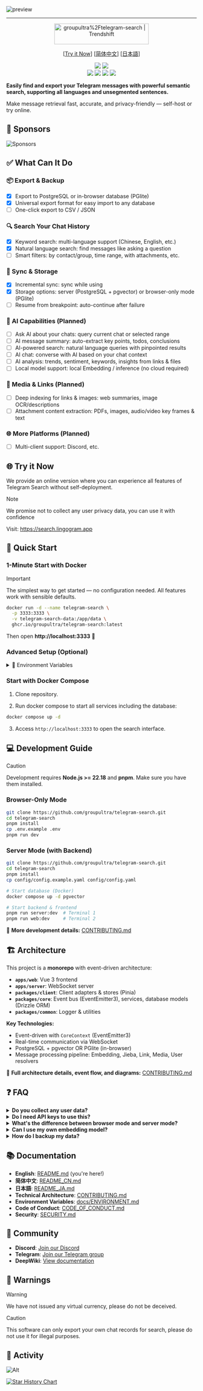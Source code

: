 ![preview](./docs/assets/preview.png)

---

<p align="center">
  <a href="https://trendshift.io/repositories/13868" target="_blank"><img src="https://trendshift.io/api/badge/repositories/13868" alt="groupultra%2Ftelegram-search | Trendshift" style="width: 250px; height: 55px;" width="250" height="55"/></a>
</p>

<p align="center">
   [<a href="https://search.lingogram.app">Try it Now</a>] [<a href="./docs/README_CN.md">简体中文</a>] [<a href="./docs/README_JA.md">日本語</a>]
</p>

<p align="center">
  <a href="https://discord.gg/NzYsmJSgCT"><img src="https://img.shields.io/badge/dynamic/json?url=https%3A%2F%2Fdiscord.com%2Fapi%2Finvites%2FNzYsmJSgCT%3Fwith_counts%3Dtrue&query=%24.approximate_member_count&suffix=%20members&logo=discord&logoColor=white&label=%20&color=7389D8&labelColor=6A7EC2"></a>
  <a href="https://t.me/+Gs3SH2qAPeFhYmU9"><img src="https://img.shields.io/badge/Telegram-%235AA9E6?logo=telegram&labelColor=FFFFFF"></a>
  <br>
  <a href="https://github.com/groupultra/telegram-search/releases"><img src="https://img.shields.io/github/package-json/v/groupultra/telegram-search?style=flat&colorA=080f12&colorB=1fa669"></a>
  <a href="https://github.com/groupultra/telegram-search/actions"><img src="https://img.shields.io/github/actions/workflow/status/groupultra/telegram-search/ci.yaml?style=flat&colorA=080f12&colorB=1fa669"></a>
  <a href="https://app.netlify.com/projects/tgsearch/deploys"><img src="https://api.netlify.com/api/v1/badges/89bfbfd2-0f73-41b0-8db4-4ab6b6512f6e/deploy-status"></a>
  <a href="https://deepwiki.com/groupultra/telegram-search"><img src="https://deepwiki.com/badge.svg"></a>
</p>

**Easily find and export your Telegram messages with powerful semantic search, supporting all languages and unsegmented sentences.**

Make message retrieval fast, accurate, and privacy-friendly — self-host or try online.

## 💖 Sponsors

![Sponsors](https://github.com/luoling8192/luoling8192/raw/master/sponsorkit/sponsors.svg)

## ✅ What Can It Do

### 📦 Export & Backup
- [x] Export to PostgreSQL or in-browser database (PGlite)
- [x] Universal export format for easy import to any database
- [ ] One-click export to CSV / JSON

### 🔍 Search Your Chat History
- [x] Keyword search: multi-language support (Chinese, English, etc.)
- [x] Natural language search: find messages like asking a question
- [ ] Smart filters: by contact/group, time range, with attachments, etc.

### 🔄 Sync & Storage
- [x] Incremental sync: sync while using
- [x] Storage options: server (PostgreSQL + pgvector) or browser-only mode (PGlite)
- [ ] Resume from breakpoint: auto-continue after failure

### 🧠 AI Capabilities (Planned)
- [ ] Ask AI about your chats: query current chat or selected range
- [ ] AI message summary: auto-extract key points, todos, conclusions
- [ ] AI-powered search: natural language queries with pinpointed results
- [ ] AI chat: converse with AI based on your chat context
- [ ] AI analysis: trends, sentiment, keywords, insights from links & files
- [ ] Local model support: local Embedding / inference (no cloud required)

### 🔗 Media & Links (Planned)
- [ ] Deep indexing for links & images: web summaries, image OCR/descriptions
- [ ] Attachment content extraction: PDFs, images, audio/video key frames & text

### 🌐 More Platforms (Planned)
- [ ] Multi-client support: Discord, etc.

## 🌐 Try it Now

We provide an online version where you can experience all features of Telegram Search without self-deployment.

> [!NOTE]
> We promise not to collect any user privacy data, you can use it with confidence

Visit: https://search.lingogram.app

## 🚀 Quick Start

### 1-Minute Start with Docker

> [!IMPORTANT]
> The simplest way to get started — no configuration needed. All features work with sensible defaults.

```bash
docker run -d --name telegram-search \
  -p 3333:3333 \
  -v telegram-search-data:/app/data \
  ghcr.io/groupultra/telegram-search:latest
```

Then open **http://localhost:3333** 🎉

### Advanced Setup (Optional)

<details>
<summary>🔧 Environment Variables</summary>

> [!TIP]
> All environment variables are optional. Customize only if needed.

| Variable | Description |
| --- | --- |
| `TELEGRAM_API_ID` | Telegram app ID from [my.telegram.org](https://my.telegram.org/apps) |
| `TELEGRAM_API_HASH` | Telegram app hash |
| `DATABASE_TYPE` | `postgres` or `pglite` (default: `pglite`) |
| `DATABASE_URL` | PostgreSQL connection string (only when `DATABASE_TYPE=postgres`) |
| `EMBEDDING_API_KEY` | API key for OpenAI/Ollama |
| `EMBEDDING_BASE_URL` | Custom embedding API base URL |
| `EMBEDDING_PROVIDER` | `openai` or `ollama` |
| `EMBEDDING_MODEL` | Model name |
| `EMBEDDING_DIMENSION` | Embedding dimension (e.g. `1536`, `1024`, `768`) |
| `PROXY_URL` | Proxy URL (e.g. `socks5://user:pass@host:port`) |

**Example with PostgreSQL & embeddings:**

```bash
docker run -d --name telegram-search \
  -p 3333:3333 \
  -v telegram-search-data:/app/data \
  -e TELEGRAM_API_ID=611335 \
  -e TELEGRAM_API_HASH=d524b414d21f4d37f08684c1df41ac9c \
  -e DATABASE_TYPE=postgres \
  -e DATABASE_URL=postgresql://<postgres-host>:5432/postgres \
  -e EMBEDDING_API_KEY=sk-xxxx \
  -e EMBEDDING_BASE_URL=https://api.openai.com/v1 \
  ghcr.io/groupultra/telegram-search:latest
```

**Proxy formats:**
- SOCKS5: `socks5://user:pass@host:port`
- SOCKS4: `socks4://user:pass@host:port`
- HTTP: `http://user:pass@host:port`
- MTProxy: `mtproxy://secret@host:port`

📖 **Full environment variable reference:** [docs/ENVIRONMENT.md](./docs/ENVIRONMENT.md)

</details>

### Start with Docker Compose

1. Clone repository.

2. Run docker compose to start all services including the database:

```bash
docker compose up -d
```

3. Access `http://localhost:3333` to open the search interface.

## 💻 Development Guide

> [!CAUTION]
> Development requires **Node.js >= 22.18** and **pnpm**. Make sure you have them installed.

### Browser-Only Mode

```bash
git clone https://github.com/groupultra/telegram-search.git
cd telegram-search
pnpm install
cp .env.example .env
pnpm run dev
```

### Server Mode (with Backend)

```bash
git clone https://github.com/groupultra/telegram-search.git
cd telegram-search
pnpm install
cp config/config.example.yaml config/config.yaml

# Start database (Docker)
docker compose up -d pgvector

# Start backend & frontend
pnpm run server:dev  # Terminal 1
pnpm run web:dev     # Terminal 2
```

📖 **More development details:** [CONTRIBUTING.md](./CONTRIBUTING.md)

## 🏗️ Architecture

This project is a **monorepo** with event-driven architecture:

- **`apps/web`**: Vue 3 frontend
- **`apps/server`**: WebSocket server
- **`packages/client`**: Client adapters & stores (Pinia)
- **`packages/core`**: Event bus (EventEmitter3), services, database models (Drizzle ORM)
- **`packages/common`**: Logger & utilities

**Key Technologies:**
- Event-driven with `CoreContext` (EventEmitter3)
- Real-time communication via WebSocket
- PostgreSQL + pgvector OR PGlite (in-browser)
- Message processing pipeline: Embedding, Jieba, Link, Media, User resolvers

📖 **Full architecture details, event flow, and diagrams:** [CONTRIBUTING.md](./CONTRIBUTING.md)

## ❓ FAQ

<details>
<summary><b>Do you collect any user data?</b></summary>

No. All data stays on your machine or server. We never collect or upload user data.

</details>

<details>
<summary><b>Do I need API keys to use this?</b></summary>

No. The application works with default settings. API keys are optional:
- Telegram API keys: Default keys work but have rate limits. Get your own for better performance.
- Embedding API keys: Only needed for semantic/natural language search.

</details>

<details>
<summary><b>What's the difference between browser mode and server mode?</b></summary>

- **Browser mode (PGlite)**: Runs entirely in your browser, no server needed. Good for personal use.
- **Server mode (PostgreSQL)**: Full-featured with better performance, suitable for production deployment.

</details>

<details>
<summary><b>Can I use my own embedding model?</b></summary>

Yes! Set `EMBEDDING_PROVIDER` to `ollama` and point `EMBEDDING_BASE_URL` to your local Ollama instance. See [docs/ENVIRONMENT.md](./docs/ENVIRONMENT.md) for details.

</details>

<details>
<summary><b>How do I backup my data?</b></summary>

Your data is stored in:
- **Docker volume**: `telegram-search-data` (mounted to `/app/data`)
- **Browser mode**: Browser's IndexedDB

You can export messages to CSV/JSON anytime via the UI.

</details>

## 📚 Documentation

- **English**: [README.md](./README.md) (you're here!)
- **简体中文**: [README_CN.md](./docs/README_CN.md)
- **日本語**: [README_JA.md](./docs/README_JA.md)
- **Technical Architecture**: [CONTRIBUTING.md](./CONTRIBUTING.md)
- **Environment Variables**: [docs/ENVIRONMENT.md](./docs/ENVIRONMENT.md)
- **Code of Conduct**: [CODE_OF_CONDUCT.md](./CODE_OF_CONDUCT.md)
- **Security**: [SECURITY.md](./SECURITY.md)

## 🤝 Community

- **Discord**: [Join our Discord](https://discord.gg/NzYsmJSgCT)
- **Telegram**: [Join our Telegram group](https://t.me/+Gs3SH2qAPeFhYmU9)
- **DeepWiki**: [View documentation](https://deepwiki.com/groupultra/telegram-search)

## 🚨 Warnings
> [!WARNING]
> We have not issued any virtual currency, please do not be deceived.

> [!CAUTION]
> This software can only export your own chat records for search, please do not use it for illegal purposes.

## 🚀 Activity

![Alt](https://repobeats.axiom.co/api/embed/69d5ef9f5e72cd7901b32ff71b5f359bc7ca42ea.svg "Repobeats analytics image")

[![Star History Chart](https://api.star-history.com/svg?repos=groupultra/telegram-search&type=Date)](https://star-history.com/#groupultra/telegram-search&Date)
